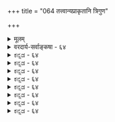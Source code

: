 +++
title = "064 तत्त्वान्यप्राकृतानि त्रिगुण"

+++
<details><summary>मूलम्</summary>

तत्त्वान्यप्राकृतानि त्रिगुण इव परीणामतश्चेद्भवेयुः स्थानादि स्यादनित्यं न यदि न घटते भूततादीति चेन्न ।  
अत्रत्यक्ष्मादितत्त्वक्रमनियतगुणप्रक्रियाद्यैकरूप्यान्नित्येऽपि स्यान्निमित्तानुगतिनियमितस्तत्तदाख्याविशेषः ॥ ६४ ॥
</details>

<details><summary>वरदार्य-सर्वाङ्कषा - ६४</summary>

नित्यविभूतेर्नित्यत्वमाशङ्क्य समाधत्ते - तत्त्वानीत्यादि । **अप्राकृतानि** = शुद्धसत्त्वमयानि **तत्त्वानि** = चतुर्विंशतितत्त्वानि त्रिगुण **इव** = त्रिगुणद्रव्ये यथा **परिणामतः** = स्वरूपान्यथाभावतः भवयुश्चेत्, **स्थानादि** = मणिमण्टपादिस्थानानि, भगवद्दिव्यमङ्गलविग्रहादि च **अनित्यम्** = प्राकृतलोक इवोत्पत्तिविनाशवत् स्यात् । न **यदि** = त्रिगुणद्रव्यवत्परिणामानङ्गीकारे **भूततादि** = पृथिव्यादितत्त्वानि गन्धरसरूपस्पर्शशब्दादीनि च तत्त्वानि न घटते इति चेत्-न । कथं नेत्यत्र – अत्रत्येत्यादि । अत्रत्यः यः क्ष्मादीनां तत्त्वानां क्रमः, तेनैव क्रमेण नियता या गुणानाम् प्रक्रिया, एतदादीनाम् **ऐकरूप्यात्** = एतत्प्राकृतलोके पृथिव्यादितत्त्वानां क्रमेण, तदनुगुणगन्धादीनां गुणानां यथा व्यवस्था वर्तते, तथैव तत्रापि भूतानां पृथिव्यादीनाम्, तद्गुणानां च व्यवस्थायास्सत्त्वात्, संज्ञा अपि अत्र यथा, तथैव तत्रापि भवन्ति । आकाशादौ – एकैकगुणवृद्ध्यादयो भगवल्लीलायै तत्रापि एकरूपा एव भवन्ति । एवमेकरूपत्वात्संज्ञा अपि एकरूपा भवन्ति । परन्तु अत्र क्रमश उत्पत्तिः, लयश्च तद्विपरीततया भवति । तत्र तु न तथा, सदैव तथा भवन्ति । अतः संज्ञादीनां परमेकरूपता, न तु स्वरूप एकरूपता ॥ 

या भाषास्मत्परिचिता ह्युपदेशस्तयैव हि । अन्यथा ह्यपरिज्ञानादुपदेशो वृथा भवेत् ॥ 

अतश्चैषां स्वरूपमनित्यम्, उत्पत्तिलयवत्त्वात्, तत्र तु तदभावात् स्वरूपतो नित्याः, तथैव भगवदिच्छासिद्धाः । प्राकृते लोके प्रकृतिरेव सततपरिणामिनी । अप्राकृते तु लोके त्वलौकिकमप्येकरूपं नित्यं वर्तते । अप्राकृते तु प्रासादमण्टपगोपुरदिव्यमङ्गलविग्रहादयस्सावयवा अनित्या इव गृह्यमाणा - स्तथापि नित्या इति विशेषोऽवगन्तव्यः । कथमिदं संभवीति तु न शङ्कनीयम्, तथैव प्रमाणसिद्धत्वात् । तदेतदाह - नित्येऽपीत्यादि । **नित्येऽपि** = स्वरूपतो नित्येऽपि वस्तुनि **निमित्तानुगतिनियमितः** = निमित्ता- 

**लिङ्गानि** = विग्रहा 

495 



210. 

[भगवन्मूर्तेर्नित्यत्वेऽनुपपत्तिपरिहारः ] 

निर्दिष्टं पौष्करादौ स्वयमखिलकृता स्वं वपुर्नित्यसिद्धम् 

नित्याऽलिङ्गेति चैकायननिगमविदो वाक्यभाष्यादि चैवम् । नित्यत्वं वासुदेवाह्वयवपुषि जगौ मोक्षधर्मे मुनीन्द्रो 

नित्येच्छातस्तथा तत् तदिह विहतिमान् सांशजन्मादितर्कः ॥65॥ 

नामागन्तुकानां कारणविशेषानाम् **अनुगत्या** =अनुसरणेन **नियमितः** = व्यवस्थापितः तत्तदाख्याविशेषः तत्तत्संज्ञाविशेषः स्यात् । अतो न विरोधः ॥ 



मुक्ताद्यात्मनां भगवतः आनन्दविशेषार्थं लीलाविशेषप्रसक्तिः 'जक्षन् क्रीडन् रममाणः इति प्रमाणसिद्धत्वात्, तदर्थं तात्कालिका अपि कतिचनपदार्थाः आविर्भवेयुस्तिरोभवेयुश्च । एषामत्र कथने प्रसक्ते, अत्र विद्यमानैः व्यवहारहेतुभिश्शब्दैरेव कथनमनिवार्यम्; अन्यथा तदर्थ एवात्रत्यैर्न ज्ञातुं शक्येत । अतोऽत्रत्यसंज्ञा एव तत्रत्यपदार्थानामपि तथैव भवन्तीति संज्ञैक्यमात्रं प्रासादमण्टपादौ । वस्तुस्वरूपं तु अत्यन्तविलक्षणमेव, तथैव भगवदिच्छासिद्धत्वादिति न विरोध इति भावः ॥ ६४ ॥
</details>


<details><summary>ಕನ್ನಡ - ६४</summary>

नित्यविभूतिय नित्यत्ववन्नु विमर्शिसुत्तारॆ अप्राकृतानि तम्मानि त्रिगुण इव परिणामतः भवेयुत्, स्नानादि अनित्यं स्यात् लीलाविभूतियल्लिरुव त्रिगुणद्रव्यवाद प्रकृतियन्तॆ, नित्यविभूतिय अप्राकृतवाद तत्वगळू परिणामदिन्द उण्टागुत्तवॆ ऎन्दरॆ, आग ई लीला विभूतियन्तॆये परमपदादिगळू अनित्यवागबेकागुत्तदॆ. न यदि भूततादि न घटते परिणामवन्नु ऒप्पदिद्दरॆ ऒन्दे तत्त्ववे इरबेका गिरुवुदरिन्द अप्राकृत प्रथिव्यादि तत्त्वगळु अल्लिरलु साध्यविल्ल. 

इति चेत् - हीगॆन्दरॆ, अत्रत्यक्षादितक्रमनियतगुणप कैयाकरूप्यात् न - ई लीलाविभूतियल्लिरुव पृथिव्यादिगळन्तॆ अप्पाकृतवाद पृथिव्यादिगळल्लि गुणनियमादिगळु समानवागिरुवुदु मात्रवे हॊरतु, अवु हॊसदागि परिणामगळन्नु हॊन्दुवुदिल्ल वाद्दरिन्द अदु सरियल्ल. हागादरू, नित्यs पि निमित्तानुगतिनियमितः तत्तदाख्याविशेषः स्यात् लीलाविभूतियल्लन्तॆये आया गुण नियमगळ साम्यदिन्दले आया तत्त्वगळ हॆसरुगळु अल्लि बन्दिवॆ. 

\- 

244 

[ 65- 

-210- [भगवन्तन दिव्यमङ्गळ विग्रहद नित्यत्व निर्दिष्टं पौष्कराद् स्वयमखिलकृता स्वं वपुर्नित्य सिद्धं 

नित्यालिङ्गेति चैकायननिगमविदो वाक्यभाष्यादि चैवं । नित्यत्वं वासुदेवायवपुषि जगौ मोक्षधर्मे मुनीन्स्, नित्येच्छातस्तथा तत्तदिह विहतिमान् सांशजन्मादितर्कः ॥ 

शङ्कॆ नित्यविभूतियल्लि नित्यर मुक्तर इच्छॆगॆ तक्कन्तॆ देहविशेष स्वीकारवन्नु हेळिरुवुदरिन्द शरीरेन्द्रियादि परिणामगळन्नु ऒप्पबेकु. शरीरेन्द्रियादि परिणामगळन्नु ऒप्पबेकादरॆ महदहङ्कादि परिणाम वन्नू ऒप्पबेकागुत्तदॆ. हीगागि नित्यविभूतियल्लिरुव सर्ववू परिणाम शालियागि लीलाविभूतियन्तॆ अनित्यवागबेकागुत्तदॆ. परिणामवन्ने ऒप्पदिद्दरॆ, ई पृथिव्यादि हॆसरुगळू होगबेकागुत्तदॆ. शास्त्रगळल्लि 'दिव्यगन्धः' 'दिव्यरसः' इत्यादि व्यवहारगळिरुवुदरिन्द अदन्नु ऒप्पलु साध्यविल्ल. आदुदरिन्द ऎरडू सरियल्ल. 

समाधान - अल्लि परिणागळु अत्यल्पवॆन्दु हिन्दॆ (पुट - 241) हेळिदॆ. पृथिव्यादिगळन्तु लीलाविभूतिय सृष्टिक्रमदन्तॆ अल्लि हॊसदागि हुट्टु वुदिल्ल. अवुगळु सदा ऒट्टागि इरुत्तवॆ. आदरू आया तत्त्वगळ गुणगळु व्याप्तिगळु, कार्यगळु मुन्तादवु सजातीयवागिरुवुदरिन्द प्रसिद्धवाद पृथिव्यादि हॆसरुगळिन्दले अवन्नु व्यवहरिसुत्तारॆये हॊरतु, अवुगळु ई प्राकृत तत्त्वदन्तॆ अनित्यवल्ल. अवुगळु जडवल्ल, स्वकाशवस्तुगळु ऎन्दु हेळिद्दुदरिन्दले अवुगळ महलक्षण्यसिद्धवागुत्तदॆ ॥ ६४ ॥
</details>


<details><summary>ಕನ್ನಡ - ६४</summary>

नित्यविभूतिय नित्यत्ववन्नु विमर्शिसुत्तारॆ अप्राकृतानि तम्मानि त्रिगुण इव परिणामतः भवेयुत्, स्नानादि अनित्यं स्यात् लीलाविभूतियल्लिरुव त्रिगुणद्रव्यवाद प्रकृतियन्तॆ, नित्यविभूतिय अप्राकृतवाद तत्वगळू परिणामदिन्द उण्टागुत्तवॆ ऎन्दरॆ, आग ई लीला विभूतियन्तॆये परमपदादिगळू अनित्यवागबेकागुत्तदॆ. न यदि भूततादि न घटते परिणामवन्नु ऒप्पदिद्दरॆ ऒन्दे तत्त्ववे इरबेका गिरुवुदरिन्द अप्राकृत प्रथिव्यादि तत्त्वगळु अल्लिरलु साध्यविल्ल. 

इति चेत् - हीगॆन्दरॆ, अत्रत्यक्षादितक्रमनियतगुणप कैयाकरूप्यात् न - ई लीलाविभूतियल्लिरुव पृथिव्यादिगळन्तॆ अप्पाकृतवाद पृथिव्यादिगळल्लि गुणनियमादिगळु समानवागिरुवुदु मात्रवे हॊरतु, अवु हॊसदागि परिणामगळन्नु हॊन्दुवुदिल्ल वाद्दरिन्द अदु सरियल्ल. हागादरू, नित्यs पि निमित्तानुगतिनियमितः तत्तदाख्याविशेषः स्यात् लीलाविभूतियल्लन्तॆये आया गुण नियमगळ साम्यदिन्दले आया तत्त्वगळ हॆसरुगळु अल्लि बन्दिवॆ. 

\- 

244 

[ 65- 

-210- [भगवन्तन दिव्यमङ्गळ विग्रहद नित्यत्व निर्दिष्टं पौष्कराद् स्वयमखिलकृता स्वं वपुर्नित्य सिद्धं 

नित्यालिङ्गेति चैकायननिगमविदो वाक्यभाष्यादि चैवं । नित्यत्वं वासुदेवायवपुषि जगौ मोक्षधर्मे मुनीन्स्, नित्येच्छातस्तथा तत्तदिह विहतिमान् सांशजन्मादितर्कः ॥ 

शङ्कॆ नित्यविभूतियल्लि नित्यर मुक्तर इच्छॆगॆ तक्कन्तॆ देहविशेष स्वीकारवन्नु हेळिरुवुदरिन्द शरीरेन्द्रियादि परिणामगळन्नु ऒप्पबेकु. शरीरेन्द्रियादि परिणामगळन्नु ऒप्पबेकादरॆ महदहङ्कादि परिणाम वन्नू ऒप्पबेकागुत्तदॆ. हीगागि नित्यविभूतियल्लिरुव सर्ववू परिणाम शालियागि लीलाविभूतियन्तॆ अनित्यवागबेकागुत्तदॆ. परिणामवन्ने ऒप्पदिद्दरॆ, ई पृथिव्यादि हॆसरुगळू होगबेकागुत्तदॆ. शास्त्रगळल्लि 'दिव्यगन्धः' 'दिव्यरसः' इत्यादि व्यवहारगळिरुवुदरिन्द अदन्नु ऒप्पलु साध्यविल्ल. आदुदरिन्द ऎरडू सरियल्ल. 

समाधान - अल्लि परिणागळु अत्यल्पवॆन्दु हिन्दॆ (पुट - 241) हेळिदॆ. पृथिव्यादिगळन्तु लीलाविभूतिय सृष्टिक्रमदन्तॆ अल्लि हॊसदागि हुट्टु वुदिल्ल. अवुगळु सदा ऒट्टागि इरुत्तवॆ. आदरू आया तत्त्वगळ गुणगळु व्याप्तिगळु, कार्यगळु मुन्तादवु सजातीयवागिरुवुदरिन्द प्रसिद्धवाद पृथिव्यादि हॆसरुगळिन्दले अवन्नु व्यवहरिसुत्तारॆये हॊरतु, अवुगळु ई प्राकृत तत्त्वदन्तॆ अनित्यवल्ल. अवुगळु जडवल्ल, स्वकाशवस्तुगळु ऎन्दु हेळिद्दुदरिन्दले अवुगळ महलक्षण्यसिद्धवागुत्तदॆ ॥ ६४ ॥
</details>



<details><summary>ಕನ್ನಡ - ६४</summary>

नित्यविभूतिय नित्यत्ववन्नु विमर्शिसुत्तारॆ अप्राकृतानि तम्मानि त्रिगुण इव परिणामतः भवेयुत्, स्नानादि अनित्यं स्यात् लीलाविभूतियल्लिरुव त्रिगुणद्रव्यवाद प्रकृतियन्तॆ, नित्यविभूतिय अप्राकृतवाद तत्वगळू परिणामदिन्द उण्टागुत्तवॆ ऎन्दरॆ, आग ई लीला विभूतियन्तॆये परमपदादिगळू अनित्यवागबेकागुत्तदॆ. न यदि भूततादि न घटते परिणामवन्नु ऒप्पदिद्दरॆ ऒन्दे तत्त्ववे इरबेका गिरुवुदरिन्द अप्राकृत प्रथिव्यादि तत्त्वगळु अल्लिरलु साध्यविल्ल. 

इति चेत् - हीगॆन्दरॆ, अत्रत्यक्षादितक्रमनियतगुणप कैयाकरूप्यात् न - ई लीलाविभूतियल्लिरुव पृथिव्यादिगळन्तॆ अप्पाकृतवाद पृथिव्यादिगळल्लि गुणनियमादिगळु समानवागिरुवुदु मात्रवे हॊरतु, अवु हॊसदागि परिणामगळन्नु हॊन्दुवुदिल्ल वाद्दरिन्द अदु सरियल्ल. हागादरू, नित्यs पि निमित्तानुगतिनियमितः तत्तदाख्याविशेषः स्यात् लीलाविभूतियल्लन्तॆये आया गुण नियमगळ साम्यदिन्दले आया तत्त्वगळ हॆसरुगळु अल्लि बन्दिवॆ. 

\- 

244 

[ 65- 

-210- [भगवन्तन दिव्यमङ्गळ विग्रहद नित्यत्व निर्दिष्टं पौष्कराद् स्वयमखिलकृता स्वं वपुर्नित्य सिद्धं 

नित्यालिङ्गेति चैकायननिगमविदो वाक्यभाष्यादि चैवं । नित्यत्वं वासुदेवायवपुषि जगौ मोक्षधर्मे मुनीन्स्, नित्येच्छातस्तथा तत्तदिह विहतिमान् सांशजन्मादितर्कः ॥ 

शङ्कॆ नित्यविभूतियल्लि नित्यर मुक्तर इच्छॆगॆ तक्कन्तॆ देहविशेष स्वीकारवन्नु हेळिरुवुदरिन्द शरीरेन्द्रियादि परिणामगळन्नु ऒप्पबेकु. शरीरेन्द्रियादि परिणामगळन्नु ऒप्पबेकादरॆ महदहङ्कादि परिणाम वन्नू ऒप्पबेकागुत्तदॆ. हीगागि नित्यविभूतियल्लिरुव सर्ववू परिणाम शालियागि लीलाविभूतियन्तॆ अनित्यवागबेकागुत्तदॆ. परिणामवन्ने ऒप्पदिद्दरॆ, ई पृथिव्यादि हॆसरुगळू होगबेकागुत्तदॆ. शास्त्रगळल्लि 'दिव्यगन्धः' 'दिव्यरसः' इत्यादि व्यवहारगळिरुवुदरिन्द अदन्नु ऒप्पलु साध्यविल्ल. आदुदरिन्द ऎरडू सरियल्ल. 

समाधान - अल्लि परिणागळु अत्यल्पवॆन्दु हिन्दॆ (पुट - 241) हेळिदॆ. पृथिव्यादिगळन्तु लीलाविभूतिय सृष्टिक्रमदन्तॆ अल्लि हॊसदागि हुट्टु वुदिल्ल. अवुगळु सदा ऒट्टागि इरुत्तवॆ. आदरू आया तत्त्वगळ गुणगळु व्याप्तिगळु, कार्यगळु मुन्तादवु सजातीयवागिरुवुदरिन्द प्रसिद्धवाद पृथिव्यादि हॆसरुगळिन्दले अवन्नु व्यवहरिसुत्तारॆये हॊरतु, अवुगळु ई प्राकृत तत्त्वदन्तॆ अनित्यवल्ल. अवुगळु जडवल्ल, स्वकाशवस्तुगळु ऎन्दु हेळिद्दुदरिन्दले अवुगळ महलक्षण्यसिद्धवागुत्तदॆ ॥ ६४ ॥
</details>


<details><summary>ಕನ್ನಡ - ६४</summary>

नित्यविभूतिय नित्यत्ववन्नु विमर्शिसुत्तारॆ अप्राकृतानि तम्मानि त्रिगुण इव परिणामतः भवेयुत्, स्नानादि अनित्यं स्यात् लीलाविभूतियल्लिरुव त्रिगुणद्रव्यवाद प्रकृतियन्तॆ, नित्यविभूतिय अप्राकृतवाद तत्वगळू परिणामदिन्द उण्टागुत्तवॆ ऎन्दरॆ, आग ई लीला विभूतियन्तॆये परमपदादिगळू अनित्यवागबेकागुत्तदॆ. न यदि भूततादि न घटते परिणामवन्नु ऒप्पदिद्दरॆ ऒन्दे तत्त्ववे इरबेका गिरुवुदरिन्द अप्राकृत प्रथिव्यादि तत्त्वगळु अल्लिरलु साध्यविल्ल. 

इति चेत् - हीगॆन्दरॆ, अत्रत्यक्षादितक्रमनियतगुणप कैयाकरूप्यात् न - ई लीलाविभूतियल्लिरुव पृथिव्यादिगळन्तॆ अप्पाकृतवाद पृथिव्यादिगळल्लि गुणनियमादिगळु समानवागिरुवुदु मात्रवे हॊरतु, अवु हॊसदागि परिणामगळन्नु हॊन्दुवुदिल्ल वाद्दरिन्द अदु सरियल्ल. हागादरू, नित्यs पि निमित्तानुगतिनियमितः तत्तदाख्याविशेषः स्यात् लीलाविभूतियल्लन्तॆये आया गुण नियमगळ साम्यदिन्दले आया तत्त्वगळ हॆसरुगळु अल्लि बन्दिवॆ. 

\- 

244 

[ 65- 

-210- [भगवन्तन दिव्यमङ्गळ विग्रहद नित्यत्व निर्दिष्टं पौष्कराद् स्वयमखिलकृता स्वं वपुर्नित्य सिद्धं 

नित्यालिङ्गेति चैकायननिगमविदो वाक्यभाष्यादि चैवं । नित्यत्वं वासुदेवायवपुषि जगौ मोक्षधर्मे मुनीन्स्, नित्येच्छातस्तथा तत्तदिह विहतिमान् सांशजन्मादितर्कः ॥ 

शङ्कॆ नित्यविभूतियल्लि नित्यर मुक्तर इच्छॆगॆ तक्कन्तॆ देहविशेष स्वीकारवन्नु हेळिरुवुदरिन्द शरीरेन्द्रियादि परिणामगळन्नु ऒप्पबेकु. शरीरेन्द्रियादि परिणामगळन्नु ऒप्पबेकादरॆ महदहङ्कादि परिणाम वन्नू ऒप्पबेकागुत्तदॆ. हीगागि नित्यविभूतियल्लिरुव सर्ववू परिणाम शालियागि लीलाविभूतियन्तॆ अनित्यवागबेकागुत्तदॆ. परिणामवन्ने ऒप्पदिद्दरॆ, ई पृथिव्यादि हॆसरुगळू होगबेकागुत्तदॆ. शास्त्रगळल्लि 'दिव्यगन्धः' 'दिव्यरसः' इत्यादि व्यवहारगळिरुवुदरिन्द अदन्नु ऒप्पलु साध्यविल्ल. आदुदरिन्द ऎरडू सरियल्ल. 

समाधान - अल्लि परिणागळु अत्यल्पवॆन्दु हिन्दॆ (पुट - 241) हेळिदॆ. पृथिव्यादिगळन्तु लीलाविभूतिय सृष्टिक्रमदन्तॆ अल्लि हॊसदागि हुट्टु वुदिल्ल. अवुगळु सदा ऒट्टागि इरुत्तवॆ. आदरू आया तत्त्वगळ गुणगळु व्याप्तिगळु, कार्यगळु मुन्तादवु सजातीयवागिरुवुदरिन्द प्रसिद्धवाद पृथिव्यादि हॆसरुगळिन्दले अवन्नु व्यवहरिसुत्तारॆये हॊरतु, अवुगळु ई प्राकृत तत्त्वदन्तॆ अनित्यवल्ल. अवुगळु जडवल्ल, स्वकाशवस्तुगळु ऎन्दु हेळिद्दुदरिन्दले अवुगळ महलक्षण्यसिद्धवागुत्तदॆ ॥ ६४ ॥
</details>



<details><summary>ಕನ್ನಡ - ६४</summary>

नित्यविभूतिय नित्यत्ववन्नु विमर्शिसुत्तारॆ अप्राकृतानि तम्मानि त्रिगुण इव परिणामतः भवेयुत्, स्नानादि अनित्यं स्यात् लीलाविभूतियल्लिरुव त्रिगुणद्रव्यवाद प्रकृतियन्तॆ, नित्यविभूतिय अप्राकृतवाद तत्वगळू परिणामदिन्द उण्टागुत्तवॆ ऎन्दरॆ, आग ई लीला विभूतियन्तॆये परमपदादिगळू अनित्यवागबेकागुत्तदॆ. न यदि भूततादि न घटते परिणामवन्नु ऒप्पदिद्दरॆ ऒन्दे तत्त्ववे इरबेका गिरुवुदरिन्द अप्राकृत प्रथिव्यादि तत्त्वगळु अल्लिरलु साध्यविल्ल. 

इति चेत् - हीगॆन्दरॆ, अत्रत्यक्षादितक्रमनियतगुणप कैयाकरूप्यात् न - ई लीलाविभूतियल्लिरुव पृथिव्यादिगळन्तॆ अप्पाकृतवाद पृथिव्यादिगळल्लि गुणनियमादिगळु समानवागिरुवुदु मात्रवे हॊरतु, अवु हॊसदागि परिणामगळन्नु हॊन्दुवुदिल्ल वाद्दरिन्द अदु सरियल्ल. हागादरू, नित्यs पि निमित्तानुगतिनियमितः तत्तदाख्याविशेषः स्यात् लीलाविभूतियल्लन्तॆये आया गुण नियमगळ साम्यदिन्दले आया तत्त्वगळ हॆसरुगळु अल्लि बन्दिवॆ. 

\- 

244 

[ 65- 

-210- [भगवन्तन दिव्यमङ्गळ विग्रहद नित्यत्व निर्दिष्टं पौष्कराद् स्वयमखिलकृता स्वं वपुर्नित्य सिद्धं 

नित्यालिङ्गेति चैकायननिगमविदो वाक्यभाष्यादि चैवं । नित्यत्वं वासुदेवायवपुषि जगौ मोक्षधर्मे मुनीन्स्, नित्येच्छातस्तथा तत्तदिह विहतिमान् सांशजन्मादितर्कः ॥ 

शङ्कॆ नित्यविभूतियल्लि नित्यर मुक्तर इच्छॆगॆ तक्कन्तॆ देहविशेष स्वीकारवन्नु हेळिरुवुदरिन्द शरीरेन्द्रियादि परिणामगळन्नु ऒप्पबेकु. शरीरेन्द्रियादि परिणामगळन्नु ऒप्पबेकादरॆ महदहङ्कादि परिणाम वन्नू ऒप्पबेकागुत्तदॆ. हीगागि नित्यविभूतियल्लिरुव सर्ववू परिणाम शालियागि लीलाविभूतियन्तॆ अनित्यवागबेकागुत्तदॆ. परिणामवन्ने ऒप्पदिद्दरॆ, ई पृथिव्यादि हॆसरुगळू होगबेकागुत्तदॆ. शास्त्रगळल्लि 'दिव्यगन्धः' 'दिव्यरसः' इत्यादि व्यवहारगळिरुवुदरिन्द अदन्नु ऒप्पलु साध्यविल्ल. आदुदरिन्द ऎरडू सरियल्ल. 

समाधान - अल्लि परिणागळु अत्यल्पवॆन्दु हिन्दॆ (पुट - 241) हेळिदॆ. पृथिव्यादिगळन्तु लीलाविभूतिय सृष्टिक्रमदन्तॆ अल्लि हॊसदागि हुट्टु वुदिल्ल. अवुगळु सदा ऒट्टागि इरुत्तवॆ. आदरू आया तत्त्वगळ गुणगळु व्याप्तिगळु, कार्यगळु मुन्तादवु सजातीयवागिरुवुदरिन्द प्रसिद्धवाद पृथिव्यादि हॆसरुगळिन्दले अवन्नु व्यवहरिसुत्तारॆये हॊरतु, अवुगळु ई प्राकृत तत्त्वदन्तॆ अनित्यवल्ल. अवुगळु जडवल्ल, स्वकाशवस्तुगळु ऎन्दु हेळिद्दुदरिन्दले अवुगळ महलक्षण्यसिद्धवागुत्तदॆ ॥ ६४ ॥
</details>


<details><summary>ಕನ್ನಡ - ६४</summary>

नित्यविभूतिय नित्यत्ववन्नु विमर्शिसुत्तारॆ अप्राकृतानि तम्मानि त्रिगुण इव परिणामतः भवेयुत्, स्नानादि अनित्यं स्यात् लीलाविभूतियल्लिरुव त्रिगुणद्रव्यवाद प्रकृतियन्तॆ, नित्यविभूतिय अप्राकृतवाद तत्वगळू परिणामदिन्द उण्टागुत्तवॆ ऎन्दरॆ, आग ई लीला विभूतियन्तॆये परमपदादिगळू अनित्यवागबेकागुत्तदॆ. न यदि भूततादि न घटते परिणामवन्नु ऒप्पदिद्दरॆ ऒन्दे तत्त्ववे इरबेका गिरुवुदरिन्द अप्राकृत प्रथिव्यादि तत्त्वगळु अल्लिरलु साध्यविल्ल. 

इति चेत् - हीगॆन्दरॆ, अत्रत्यक्षादितक्रमनियतगुणप कैयाकरूप्यात् न - ई लीलाविभूतियल्लिरुव पृथिव्यादिगळन्तॆ अप्पाकृतवाद पृथिव्यादिगळल्लि गुणनियमादिगळु समानवागिरुवुदु मात्रवे हॊरतु, अवु हॊसदागि परिणामगळन्नु हॊन्दुवुदिल्ल वाद्दरिन्द अदु सरियल्ल. हागादरू, नित्यs पि निमित्तानुगतिनियमितः तत्तदाख्याविशेषः स्यात् लीलाविभूतियल्लन्तॆये आया गुण नियमगळ साम्यदिन्दले आया तत्त्वगळ हॆसरुगळु अल्लि बन्दिवॆ. 

\- 

244 

[ 65- 

-210- [भगवन्तन दिव्यमङ्गळ विग्रहद नित्यत्व निर्दिष्टं पौष्कराद् स्वयमखिलकृता स्वं वपुर्नित्य सिद्धं 

नित्यालिङ्गेति चैकायननिगमविदो वाक्यभाष्यादि चैवं । नित्यत्वं वासुदेवायवपुषि जगौ मोक्षधर्मे मुनीन्स्, नित्येच्छातस्तथा तत्तदिह विहतिमान् सांशजन्मादितर्कः ॥ 

शङ्कॆ नित्यविभूतियल्लि नित्यर मुक्तर इच्छॆगॆ तक्कन्तॆ देहविशेष स्वीकारवन्नु हेळिरुवुदरिन्द शरीरेन्द्रियादि परिणामगळन्नु ऒप्पबेकु. शरीरेन्द्रियादि परिणामगळन्नु ऒप्पबेकादरॆ महदहङ्कादि परिणाम वन्नू ऒप्पबेकागुत्तदॆ. हीगागि नित्यविभूतियल्लिरुव सर्ववू परिणाम शालियागि लीलाविभूतियन्तॆ अनित्यवागबेकागुत्तदॆ. परिणामवन्ने ऒप्पदिद्दरॆ, ई पृथिव्यादि हॆसरुगळू होगबेकागुत्तदॆ. शास्त्रगळल्लि 'दिव्यगन्धः' 'दिव्यरसः' इत्यादि व्यवहारगळिरुवुदरिन्द अदन्नु ऒप्पलु साध्यविल्ल. आदुदरिन्द ऎरडू सरियल्ल. 

समाधान - अल्लि परिणागळु अत्यल्पवॆन्दु हिन्दॆ (पुट - 241) हेळिदॆ. पृथिव्यादिगळन्तु लीलाविभूतिय सृष्टिक्रमदन्तॆ अल्लि हॊसदागि हुट्टु वुदिल्ल. अवुगळु सदा ऒट्टागि इरुत्तवॆ. आदरू आया तत्त्वगळ गुणगळु व्याप्तिगळु, कार्यगळु मुन्तादवु सजातीयवागिरुवुदरिन्द प्रसिद्धवाद पृथिव्यादि हॆसरुगळिन्दले अवन्नु व्यवहरिसुत्तारॆये हॊरतु, अवुगळु ई प्राकृत तत्त्वदन्तॆ अनित्यवल्ल. अवुगळु जडवल्ल, स्वकाशवस्तुगळु ऎन्दु हेळिद्दुदरिन्दले अवुगळ महलक्षण्यसिद्धवागुत्तदॆ ॥ ६४ ॥
</details>



<details><summary>ಕನ್ನಡ - ६४</summary>

नित्यविभूतिय नित्यत्ववन्नु विमर्शिसुत्तारॆ अप्राकृतानि तम्मानि त्रिगुण इव परिणामतः भवेयुत्, स्नानादि अनित्यं स्यात् लीलाविभूतियल्लिरुव त्रिगुणद्रव्यवाद प्रकृतियन्तॆ, नित्यविभूतिय अप्राकृतवाद तत्वगळू परिणामदिन्द उण्टागुत्तवॆ ऎन्दरॆ, आग ई लीला विभूतियन्तॆये परमपदादिगळू अनित्यवागबेकागुत्तदॆ. न यदि भूततादि न घटते परिणामवन्नु ऒप्पदिद्दरॆ ऒन्दे तत्त्ववे इरबेका गिरुवुदरिन्द अप्राकृत प्रथिव्यादि तत्त्वगळु अल्लिरलु साध्यविल्ल. 

इति चेत् - हीगॆन्दरॆ, अत्रत्यक्षादितक्रमनियतगुणप कैयाकरूप्यात् न - ई लीलाविभूतियल्लिरुव पृथिव्यादिगळन्तॆ अप्पाकृतवाद पृथिव्यादिगळल्लि गुणनियमादिगळु समानवागिरुवुदु मात्रवे हॊरतु, अवु हॊसदागि परिणामगळन्नु हॊन्दुवुदिल्ल वाद्दरिन्द अदु सरियल्ल. हागादरू, नित्यs पि निमित्तानुगतिनियमितः तत्तदाख्याविशेषः स्यात् लीलाविभूतियल्लन्तॆये आया गुण नियमगळ साम्यदिन्दले आया तत्त्वगळ हॆसरुगळु अल्लि बन्दिवॆ. 

\- 

244 

[ 65- 

-210- [भगवन्तन दिव्यमङ्गळ विग्रहद नित्यत्व निर्दिष्टं पौष्कराद् स्वयमखिलकृता स्वं वपुर्नित्य सिद्धं 

नित्यालिङ्गेति चैकायननिगमविदो वाक्यभाष्यादि चैवं । नित्यत्वं वासुदेवायवपुषि जगौ मोक्षधर्मे मुनीन्स्, नित्येच्छातस्तथा तत्तदिह विहतिमान् सांशजन्मादितर्कः ॥ 

शङ्कॆ नित्यविभूतियल्लि नित्यर मुक्तर इच्छॆगॆ तक्कन्तॆ देहविशेष स्वीकारवन्नु हेळिरुवुदरिन्द शरीरेन्द्रियादि परिणामगळन्नु ऒप्पबेकु. शरीरेन्द्रियादि परिणामगळन्नु ऒप्पबेकादरॆ महदहङ्कादि परिणाम वन्नू ऒप्पबेकागुत्तदॆ. हीगागि नित्यविभूतियल्लिरुव सर्ववू परिणाम शालियागि लीलाविभूतियन्तॆ अनित्यवागबेकागुत्तदॆ. परिणामवन्ने ऒप्पदिद्दरॆ, ई पृथिव्यादि हॆसरुगळू होगबेकागुत्तदॆ. शास्त्रगळल्लि 'दिव्यगन्धः' 'दिव्यरसः' इत्यादि व्यवहारगळिरुवुदरिन्द अदन्नु ऒप्पलु साध्यविल्ल. आदुदरिन्द ऎरडू सरियल्ल. 

समाधान - अल्लि परिणागळु अत्यल्पवॆन्दु हिन्दॆ (पुट - 241) हेळिदॆ. पृथिव्यादिगळन्तु लीलाविभूतिय सृष्टिक्रमदन्तॆ अल्लि हॊसदागि हुट्टु वुदिल्ल. अवुगळु सदा ऒट्टागि इरुत्तवॆ. आदरू आया तत्त्वगळ गुणगळु व्याप्तिगळु, कार्यगळु मुन्तादवु सजातीयवागिरुवुदरिन्द प्रसिद्धवाद पृथिव्यादि हॆसरुगळिन्दले अवन्नु व्यवहरिसुत्तारॆये हॊरतु, अवुगळु ई प्राकृत तत्त्वदन्तॆ अनित्यवल्ल. अवुगळु जडवल्ल, स्वकाशवस्तुगळु ऎन्दु हेळिद्दुदरिन्दले अवुगळ महलक्षण्यसिद्धवागुत्तदॆ ॥ ६४ ॥
</details>


<details><summary>ಕನ್ನಡ - ६४</summary>

नित्यविभूतिय नित्यत्ववन्नु विमर्शिसुत्तारॆ अप्राकृतानि तम्मानि त्रिगुण इव परिणामतः भवेयुत्, स्नानादि अनित्यं स्यात् लीलाविभूतियल्लिरुव त्रिगुणद्रव्यवाद प्रकृतियन्तॆ, नित्यविभूतिय अप्राकृतवाद तत्वगळू परिणामदिन्द उण्टागुत्तवॆ ऎन्दरॆ, आग ई लीला विभूतियन्तॆये परमपदादिगळू अनित्यवागबेकागुत्तदॆ. न यदि भूततादि न घटते परिणामवन्नु ऒप्पदिद्दरॆ ऒन्दे तत्त्ववे इरबेका गिरुवुदरिन्द अप्राकृत प्रथिव्यादि तत्त्वगळु अल्लिरलु साध्यविल्ल. 

इति चेत् - हीगॆन्दरॆ, अत्रत्यक्षादितक्रमनियतगुणप कैयाकरूप्यात् न - ई लीलाविभूतियल्लिरुव पृथिव्यादिगळन्तॆ अप्पाकृतवाद पृथिव्यादिगळल्लि गुणनियमादिगळु समानवागिरुवुदु मात्रवे हॊरतु, अवु हॊसदागि परिणामगळन्नु हॊन्दुवुदिल्ल वाद्दरिन्द अदु सरियल्ल. हागादरू, नित्यs पि निमित्तानुगतिनियमितः तत्तदाख्याविशेषः स्यात् लीलाविभूतियल्लन्तॆये आया गुण नियमगळ साम्यदिन्दले आया तत्त्वगळ हॆसरुगळु अल्लि बन्दिवॆ. 

\- 

244 

[ 65- 

-210- [भगवन्तन दिव्यमङ्गळ विग्रहद नित्यत्व निर्दिष्टं पौष्कराद् स्वयमखिलकृता स्वं वपुर्नित्य सिद्धं 

नित्यालिङ्गेति चैकायननिगमविदो वाक्यभाष्यादि चैवं । नित्यत्वं वासुदेवायवपुषि जगौ मोक्षधर्मे मुनीन्स्, नित्येच्छातस्तथा तत्तदिह विहतिमान् सांशजन्मादितर्कः ॥ 

शङ्कॆ नित्यविभूतियल्लि नित्यर मुक्तर इच्छॆगॆ तक्कन्तॆ देहविशेष स्वीकारवन्नु हेळिरुवुदरिन्द शरीरेन्द्रियादि परिणामगळन्नु ऒप्पबेकु. शरीरेन्द्रियादि परिणामगळन्नु ऒप्पबेकादरॆ महदहङ्कादि परिणाम वन्नू ऒप्पबेकागुत्तदॆ. हीगागि नित्यविभूतियल्लिरुव सर्ववू परिणाम शालियागि लीलाविभूतियन्तॆ अनित्यवागबेकागुत्तदॆ. परिणामवन्ने ऒप्पदिद्दरॆ, ई पृथिव्यादि हॆसरुगळू होगबेकागुत्तदॆ. शास्त्रगळल्लि 'दिव्यगन्धः' 'दिव्यरसः' इत्यादि व्यवहारगळिरुवुदरिन्द अदन्नु ऒप्पलु साध्यविल्ल. आदुदरिन्द ऎरडू सरियल्ल. 

समाधान - अल्लि परिणागळु अत्यल्पवॆन्दु हिन्दॆ (पुट - 241) हेळिदॆ. पृथिव्यादिगळन्तु लीलाविभूतिय सृष्टिक्रमदन्तॆ अल्लि हॊसदागि हुट्टु वुदिल्ल. अवुगळु सदा ऒट्टागि इरुत्तवॆ. आदरू आया तत्त्वगळ गुणगळु व्याप्तिगळु, कार्यगळु मुन्तादवु सजातीयवागिरुवुदरिन्द प्रसिद्धवाद पृथिव्यादि हॆसरुगळिन्दले अवन्नु व्यवहरिसुत्तारॆये हॊरतु, अवुगळु ई प्राकृत तत्त्वदन्तॆ अनित्यवल्ल. अवुगळु जडवल्ल, स्वकाशवस्तुगळु ऎन्दु हेळिद्दुदरिन्दले अवुगळ महलक्षण्यसिद्धवागुत्तदॆ ॥ ६४ ॥
</details>

